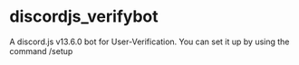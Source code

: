 # discordjs_verifybot
 A discord.js v13.6.0 bot for User-Verification. You can set it up by using the command /setup
